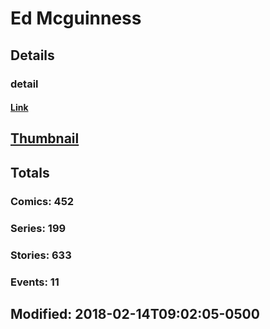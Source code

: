 # Ed  Mcguinness 
## Details
### detail
#### [Link](http://marvel.com/comics/creators/649/ed_mcguinness?utm_campaign=apiRef&utm_source=225578a89fc76f3d20fbffda5d17a88d)
## [Thumbnail](http://i.annihil.us/u/prod/marvel/i/mg/4/50/4bc5aeaacba71.jpg)
## Totals
### Comics: 452
### Series: 199
### Stories: 633
### Events: 11
## Modified: 2018-02-14T09:02:05-0500
